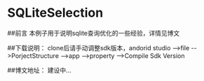 # SQLiteSelection
##前言
本例子用于说明sqlite查询优化的一些经验，详情见博文

##下载说明：
clone后请手动调整sdk版本，andorid studio -->file -->PorjectStructure -->app -->property -->Compile Sdk Version

##博文地址：
建设中...
